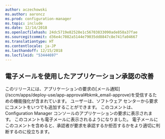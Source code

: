 ```yaml
---
author: aczechowski
ms.author: aaroncz
ms.prod: configuration-manager
ms.topic: include
ms.date: 12/14/2018
ms.openlocfilehash: 24dc5719e82528e1c56703833090ade858a37fae
ms.sourcegitcommit: d36e4c7082a5144e79035dd8847c8e741fa04667
ms.translationtype: HT
ms.contentlocale: ja-JP
ms.lasthandoff: 12/15/2018
ms.locfileid: "53444697"
---
```

## <a name="bkmk_email"></a> 電子メールを使用したアプリケーション承認の改善
<!--3594063--> このリリースには、アプリケーションの要求の[メール通知](/sccm/apps/deploy-use/app-approval#bkmk_email-approve)を受信するための機能強化が含まれています。 ユーザーは、ソフトウェア センターから要求にコメントをいつでも追加することができます。 このコメントは、Configuration Manager コンソールのアプリケーションの要求に表示されます。 このコメントも電子メールに表示されるようになりました。 電子メールにこのコメントを含めると、承認者が要求を承認するか拒否するかをより適切に判断するのに役立ちます。

